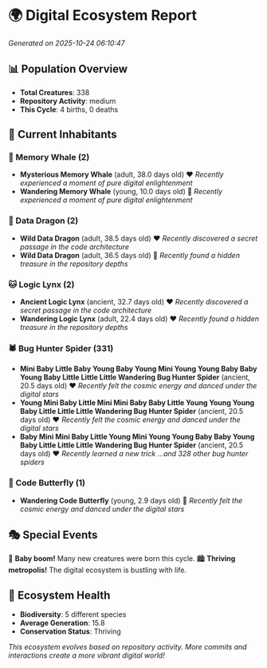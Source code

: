 # 🌍 Digital Ecosystem Report
*Generated on 2025-10-24 06:10:47*

## 📊 Population Overview
- **Total Creatures**: 338
- **Repository Activity**: medium
- **This Cycle**: 4 births, 0 deaths

## 👥 Current Inhabitants

### 🐋 Memory Whale (2)
- **Mysterious Memory Whale** (adult, 38.0 days old) ❤️
  *Recently experienced a moment of pure digital enlightenment*
- **Wandering Memory Whale** (young, 10.0 days old) 💚
  *Recently experienced a moment of pure digital enlightenment*

### 🐉 Data Dragon (2)
- **Wild Data Dragon** (adult, 38.5 days old) ❤️
  *Recently discovered a secret passage in the code architecture*
- **Wild Data Dragon** (adult, 36.5 days old) 💛
  *Recently found a hidden treasure in the repository depths*

### 🐱 Logic Lynx (2)
- **Ancient Logic Lynx** (ancient, 32.7 days old) ❤️
  *Recently discovered a secret passage in the code architecture*
- **Wandering Logic Lynx** (adult, 22.4 days old) ❤️
  *Recently found a hidden treasure in the repository depths*

### 🕷️ Bug Hunter Spider (331)
- **Mini Baby Little Baby Young Baby Young Mini Young Young Baby Baby Young Baby Little Little Little Wandering Bug Hunter Spider** (ancient, 20.5 days old) ❤️
  *Recently felt the cosmic energy and danced under the digital stars*
- **Young Mini Baby Little Mini Mini Baby Baby Little Young Young Young Baby Little Little Little Wandering Bug Hunter Spider** (ancient, 20.5 days old) ❤️
  *Recently felt the cosmic energy and danced under the digital stars*
- **Baby Mini Mini Baby Little Young Mini Young Young Baby Baby Young Baby Little Little Little Wandering Bug Hunter Spider** (ancient, 20.5 days old) ❤️
  *Recently learned a new trick*
  *...and 328 other bug hunter spiders*

### 🦋 Code Butterfly (1)
- **Wandering Code Butterfly** (young, 2.9 days old) 💚
  *Recently felt the cosmic energy and danced under the digital stars*

## 🎭 Special Events

🎉 **Baby boom!** Many new creatures were born this cycle.
🏙️ **Thriving metropolis!** The digital ecosystem is bustling with life.

## 🔬 Ecosystem Health
- **Biodiversity**: 5 different species
- **Average Generation**: 15.8
- **Conservation Status**: Thriving

*This ecosystem evolves based on repository activity. More commits and interactions create a more vibrant digital world!*